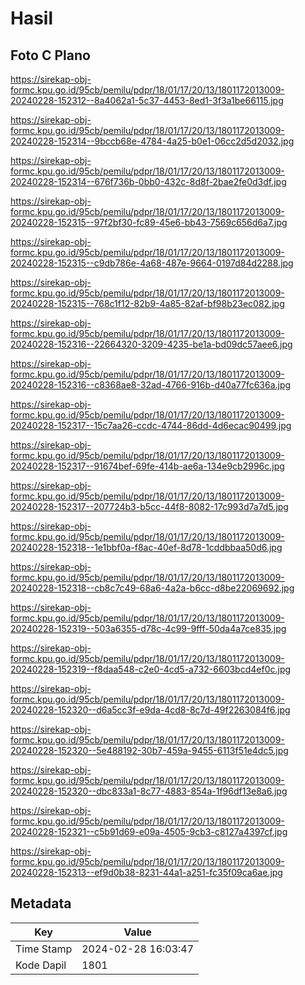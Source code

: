 # Hasil

## Foto C Plano

https://sirekap-obj-formc.kpu.go.id/95cb/pemilu/pdpr/18/01/17/20/13/1801172013009-20240228-152312--8a4062a1-5c37-4453-8ed1-3f3a1be66115.jpg

https://sirekap-obj-formc.kpu.go.id/95cb/pemilu/pdpr/18/01/17/20/13/1801172013009-20240228-152314--9bccb68e-4784-4a25-b0e1-06cc2d5d2032.jpg

https://sirekap-obj-formc.kpu.go.id/95cb/pemilu/pdpr/18/01/17/20/13/1801172013009-20240228-152314--676f736b-0bb0-432c-8d8f-2bae2fe0d3df.jpg

https://sirekap-obj-formc.kpu.go.id/95cb/pemilu/pdpr/18/01/17/20/13/1801172013009-20240228-152315--97f2bf30-fc89-45e6-bb43-7569c656d6a7.jpg

https://sirekap-obj-formc.kpu.go.id/95cb/pemilu/pdpr/18/01/17/20/13/1801172013009-20240228-152315--c9db786e-4a68-487e-9664-0197d84d2288.jpg

https://sirekap-obj-formc.kpu.go.id/95cb/pemilu/pdpr/18/01/17/20/13/1801172013009-20240228-152315--768c1f12-82b9-4a85-82af-bf98b23ec082.jpg

https://sirekap-obj-formc.kpu.go.id/95cb/pemilu/pdpr/18/01/17/20/13/1801172013009-20240228-152316--22664320-3209-4235-be1a-bd09dc57aee6.jpg

https://sirekap-obj-formc.kpu.go.id/95cb/pemilu/pdpr/18/01/17/20/13/1801172013009-20240228-152316--c8368ae8-32ad-4766-916b-d40a77fc636a.jpg

https://sirekap-obj-formc.kpu.go.id/95cb/pemilu/pdpr/18/01/17/20/13/1801172013009-20240228-152317--15c7aa26-ccdc-4744-86dd-4d6ecac90499.jpg

https://sirekap-obj-formc.kpu.go.id/95cb/pemilu/pdpr/18/01/17/20/13/1801172013009-20240228-152317--91674bef-69fe-414b-ae6a-134e9cb2996c.jpg

https://sirekap-obj-formc.kpu.go.id/95cb/pemilu/pdpr/18/01/17/20/13/1801172013009-20240228-152317--207724b3-b5cc-44f8-8082-17c993d7a7d5.jpg

https://sirekap-obj-formc.kpu.go.id/95cb/pemilu/pdpr/18/01/17/20/13/1801172013009-20240228-152318--1e1bbf0a-f8ac-40ef-8d78-1cddbbaa50d6.jpg

https://sirekap-obj-formc.kpu.go.id/95cb/pemilu/pdpr/18/01/17/20/13/1801172013009-20240228-152318--cb8c7c49-68a6-4a2a-b6cc-d8be22069692.jpg

https://sirekap-obj-formc.kpu.go.id/95cb/pemilu/pdpr/18/01/17/20/13/1801172013009-20240228-152319--503a6355-d78c-4c99-9fff-50da4a7ce835.jpg

https://sirekap-obj-formc.kpu.go.id/95cb/pemilu/pdpr/18/01/17/20/13/1801172013009-20240228-152319--f8daa548-c2e0-4cd5-a732-6603bcd4ef0c.jpg

https://sirekap-obj-formc.kpu.go.id/95cb/pemilu/pdpr/18/01/17/20/13/1801172013009-20240228-152320--d6a5cc3f-e9da-4cd8-8c7d-49f2263084f6.jpg

https://sirekap-obj-formc.kpu.go.id/95cb/pemilu/pdpr/18/01/17/20/13/1801172013009-20240228-152320--5e488192-30b7-459a-9455-6113f51e4dc5.jpg

https://sirekap-obj-formc.kpu.go.id/95cb/pemilu/pdpr/18/01/17/20/13/1801172013009-20240228-152320--dbc833a1-8c77-4883-854a-1f96df13e8a6.jpg

https://sirekap-obj-formc.kpu.go.id/95cb/pemilu/pdpr/18/01/17/20/13/1801172013009-20240228-152321--c5b91d69-e09a-4505-9cb3-c8127a4397cf.jpg

https://sirekap-obj-formc.kpu.go.id/95cb/pemilu/pdpr/18/01/17/20/13/1801172013009-20240228-152313--ef9d0b38-8231-44a1-a251-fc35f09ca6ae.jpg


## Metadata

| Key        | Value               |
| ---------- | ------------------- |
| Time Stamp | 2024-02-28 16:03:47 |
| Kode Dapil | 1801                |



